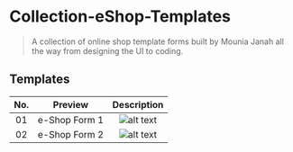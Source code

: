 # Collection-eShop-Templates
 
> A collection of online shop template forms built by Mounia Janah all the way from designing the UI to coding. 

## Templates

| No. |   Preview    |                                            Description                                            |    
| :-: | :----------: | :-----------------------------------------------------------------------------------------------: | 
| 01  | e-Shop Form 1 | ![alt text](https://github.com/MoonJanah/Collection-eShop-Templates/blob/main/eShop-Template-1.jpeg) | 
| 02  | e-Shop Form 2 | ![alt text](https://github.com/MoonJanah/Collection-eShop-Templates/blob/main/E-Shop-Template2.png) | 
